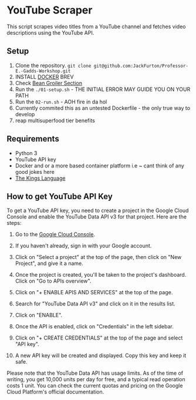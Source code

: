 # YouTube Scraper

This script scrapes video titles from a YouTube channel and fetches video descriptions using the YouTube API.

## Setup

1. Clone the repository. `git clone git@github.com:JackFurton/Professor-E.-Gadds-Workshop.git`
2. INSTALL [DOCKER](https://docs.docker.com/engine/install/) BREV
3. Check [Bean Groiler Section](#how-to-get-youtube-api-key)
4. Run the `./01-setup.sh` - THE INITIAL ERROR MAY GUIDE YOU ON YOUR PATH
5. Run the `02-run.sh` - AOH fire in da hol
5. Currently commited this as an untested Dockerfile - the only true way to develop
6. reap multisuperfood tier benefits

## Requirements

- Python 3
- YouTube API key
- Docker and or a more based container platform i.e ~ cant think of any good jokes here
- [The Kings Language](https://www.ibm.com/docs/en/i/7.1?topic=languages-cobol)

## How to get YouTube API Key

To get a YouTube API key, you need to create a project in the Google Cloud Console and enable the YouTube Data API v3 for that project. Here are the steps:

1. Go to the [Google Cloud Console](https://console.cloud.google.com/).

2. If you haven't already, sign in with your Google account.

3. Click on "Select a project" at the top of the page, then click on "New Project", and give it a name.

4. Once the project is created, you'll be taken to the project's dashboard. Click on "Go to APIs overview".

5. Click on "+ ENABLE APIS AND SERVICES" at the top of the page.

6. Search for "YouTube Data API v3" and click on it in the results list.

7. Click on "ENABLE".

8. Once the API is enabled, click on "Credentials" in the left sidebar.

9. Click on "+ CREATE CREDENTIALS" at the top of the page and select "API key".

10. A new API key will be created and displayed. Copy this key and keep it safe.

Please note that the YouTube Data API has usage limits. As of the time of writing, you get 10,000 units per day for free, and a typical read operation costs 1 unit. You can check the current quotas and pricing on the Google Cloud Platform's official documentation.
